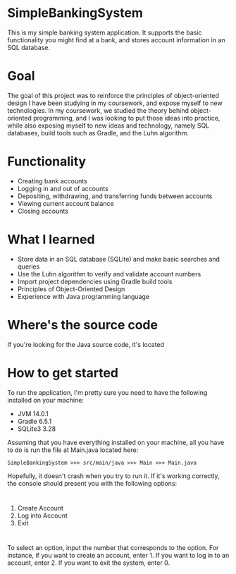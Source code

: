 # SimpleBankingSystem

This is my simple banking system application. It supports the basic functionality you might find at a bank, and stores account information in an SQL database. 

# Goal

The goal of this project was to reinforce the principles of object-oriented design I have been studying in my coursework, and expose myself to new technologies. 
In my coursework, we studied the theory behind object-oriented programming, and I was looking to put those ideas into practice, while also exposing myself to new 
ideas and technology, namely SQL databases, build tools such as Gradle, and the Luhn algorithm.

# Functionality

- Creating bank accounts
- Logging in and out of accounts
- Depositing, withdrawing, and transferring funds between accounts
- Viewing current account balance
- Closing accounts

# What I learned

- Store data in an SQL database (SQLite) and make basic searches and queries
- Use the Luhn algorithm to verify and validate account numbers
- Import project dependencies using Gradle build tools
- Principles of Object-Oriented Design
- Experience with Java programming language

# Where's the source code
If you're looking for the Java source code, it's located 

# How to get started

To run the application, I'm pretty sure you need to have the following installed on your machine:

- JVM 14.0.1 
- Gradle 6.5.1
- SQLite3 3.28 

Assuming that you have everything installed on your machine, all you have to do is run the file at Main.java located here:
```
SimpleBankingSystem >>> src/main/java >>> Main >>> Main.java
```

Hopefully, it doesn't crash when you try to run it. If it's working correctly, the console should present you with the following options:
#
1. Create Account
2. Log into Account
0. Exit
#
To select an option, input the number that corresponds to the option. For instance, if you want to create an account, enter 1. If you want to log in to an account, enter 2. If you want to exit the system, enter 0.






